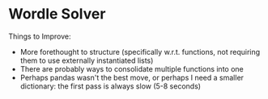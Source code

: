 # Wordle Solver

Things to Improve:
- More forethought to structure (specifically w.r.t. functions, not requiring them to use externally instantiated lists)
- There are probably ways to consolidate multiple functions into one
- Perhaps pandas wasn't the best move, or perhaps I need a smaller dictionary: the first pass is always slow (5-8 seconds)
